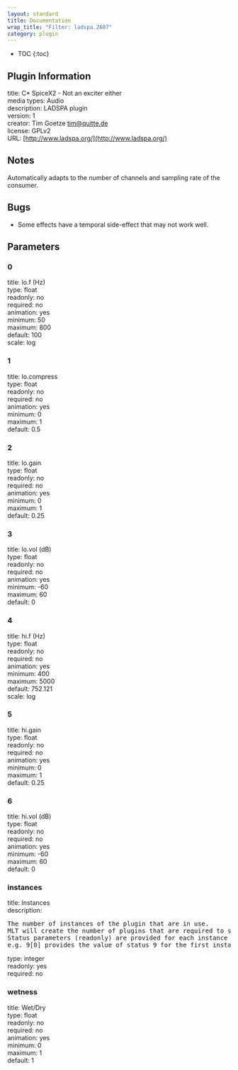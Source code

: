```yaml
---
layout: standard
title: Documentation
wrap_title: "Filter: ladspa.2607"
category: plugin
---
```

* TOC
{:toc}

## Plugin Information

title: C* SpiceX2 - Not an exciter either  
media types:
Audio  
description: LADSPA plugin  
version: 1  
creator: Tim Goetze <tim@quitte.de>  
license: GPLv2  
URL: [http://www.ladspa.org/](http://www.ladspa.org/)  

## Notes

Automatically adapts to the number of channels and sampling rate of the consumer.

## Bugs

* Some effects have a temporal side-effect that may not work well.


## Parameters

### 0

title: lo.f (Hz)    
type: float  
readonly: no  
required: no  
animation: yes  
minimum: 50  
maximum: 800  
default: 100  
scale: log  

### 1

title: lo.compress    
type: float  
readonly: no  
required: no  
animation: yes  
minimum: 0  
maximum: 1  
default: 0.5  

### 2

title: lo.gain    
type: float  
readonly: no  
required: no  
animation: yes  
minimum: 0  
maximum: 1  
default: 0.25  

### 3

title: lo.vol (dB)    
type: float  
readonly: no  
required: no  
animation: yes  
minimum: -60  
maximum: 60  
default: 0  

### 4

title: hi.f (Hz)    
type: float  
readonly: no  
required: no  
animation: yes  
minimum: 400  
maximum: 5000  
default: 752.121  
scale: log  

### 5

title: hi.gain    
type: float  
readonly: no  
required: no  
animation: yes  
minimum: 0  
maximum: 1  
default: 0.25  

### 6

title: hi.vol (dB)    
type: float  
readonly: no  
required: no  
animation: yes  
minimum: -60  
maximum: 60  
default: 0  

### instances

title: Instances    
description:
<pre>
The number of instances of the plugin that are in use.
MLT will create the number of plugins that are required to support the number of audio channels.
Status parameters (readonly) are provided for each instance and are accessed by specifying the instance number after the identifier (starting at zero).
e.g. 9[0] provides the value of status 9 for the first instance.
</pre>
type: integer  
readonly: yes  
required: no  

### wetness

title: Wet/Dry    
type: float  
readonly: no  
required: no  
animation: yes  
minimum: 0  
maximum: 1  
default: 1  

